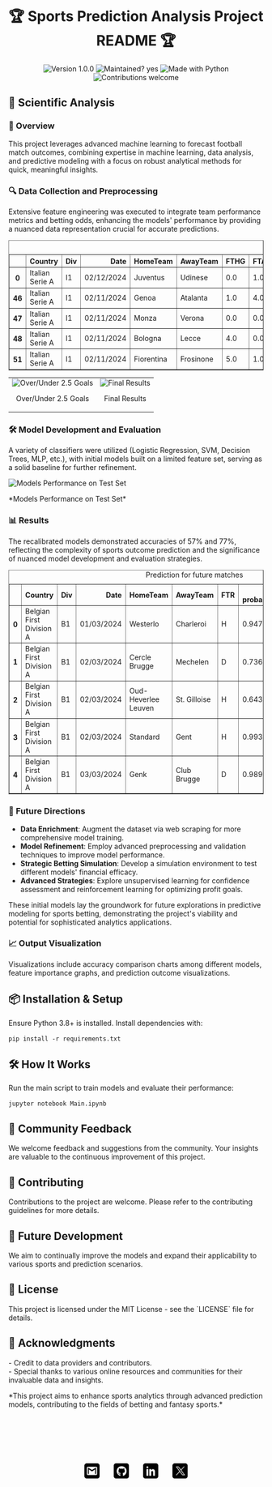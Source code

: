 
<h1 align="center">🏆 Sports Prediction Analysis Project README 🏆</h1>

<p align="center">
  <img src="https://img.shields.io/badge/Version-1.0.0-blue.svg" alt="Version 1.0.0">
  <img src="https://img.shields.io/badge/Maintained%3F-yes-green.svg" alt="Maintained? yes">
  <img src="https://img.shields.io/badge/Made%20with-Python-1f425f.svg" alt="Made with Python">
  <img src="https://img.shields.io/badge/Contributions-welcome-orange.svg" alt="Contributions welcome">
</p>


<h2>🔬 Scientific Analysis</h2>

<h3>📜 Overview</h3>
<p>This project leverages advanced machine learning to forecast football match outcomes, combining expertise in machine learning, data analysis, and predictive modeling with a focus on robust analytical methods for quick, meaningful insights.</p>

<h3>🔍 Data Collection and Preprocessing</h3>
<p>Extensive feature engineering was executed to integrate team performance metrics and betting odds, enhancing the models' performance by providing a nuanced data representation crucial for accurate predictions.</p>
<div>

<table border="1" class="dataframe">
  <caption>Downloaded Data and Extracted Features</caption>
  <thead>
    <tr style="text-align: right;">
      <th></th>
      <th>Country</th>
      <th>Div</th>
      <th>Date</th>
      <th>HomeTeam</th>
      <th>AwayTeam</th>
      <th>FTHG</th>
      <th>FTAG</th>
      <th>FTR</th>
      <th>HTHG</th>
      <th>HTAG</th>
      <th>...</th>
      <th>HAS</th>
      <th>HDS</th>
      <th>AAS</th>
      <th>ADS</th>
      <th>OH</th>
      <th>OA</th>
      <th>Over/Under</th>
      <th>InverseHomeWinOdds</th>
      <th>InverseDrawOdds</th>
      <th>InverseAwayWinOdds</th>
    </tr>
  </thead>
  <tbody>
    <tr>
      <th>0</th>
      <td>Italian Serie A</td>
      <td>I1</td>
      <td>02/12/2024</td>
      <td>Juventus</td>
      <td>Udinese</td>
      <td>0.0</td>
      <td>1.0</td>
      <td>A</td>
      <td>0.0</td>
      <td>1.0</td>
      <td>...</td>
      <td>0.6</td>
      <td>1.0</td>
      <td>0.4</td>
      <td>1.2</td>
      <td>0.0</td>
      <td>0.0</td>
      <td>0.0</td>
      <td>0.694444</td>
      <td>0.222222</td>
      <td>0.125000</td>
    </tr>
    <tr>
      <th>46</th>
      <td>Italian Serie A</td>
      <td>I1</td>
      <td>02/11/2024</td>
      <td>Genoa</td>
      <td>Atalanta</td>
      <td>1.0</td>
      <td>4.0</td>
      <td>A</td>
      <td>0.0</td>
      <td>1.0</td>
      <td>...</td>
      <td>1.6</td>
      <td>2.2</td>
      <td>2.2</td>
      <td>1.0</td>
      <td>1.0</td>
      <td>0.4</td>
      <td>1.0</td>
      <td>0.266667</td>
      <td>0.303030</td>
      <td>0.487805</td>
    </tr>
    <tr>
      <th>47</th>
      <td>Italian Serie A</td>
      <td>I1</td>
      <td>02/11/2024</td>
      <td>Monza</td>
      <td>Verona</td>
      <td>0.0</td>
      <td>0.0</td>
      <td>D</td>
      <td>0.0</td>
      <td>0.0</td>
      <td>...</td>
      <td>2.4</td>
      <td>1.2</td>
      <td>0.6</td>
      <td>1.2</td>
      <td>0.6</td>
      <td>0.6</td>
      <td>0.0</td>
      <td>0.487805</td>
      <td>0.294118</td>
      <td>0.266667</td>
    </tr>
    <tr>
      <th>48</th>
      <td>Italian Serie A</td>
      <td>I1</td>
      <td>02/11/2024</td>
      <td>Bologna</td>
      <td>Lecce</td>
      <td>4.0</td>
      <td>0.0</td>
      <td>H</td>
      <td>2.0</td>
      <td>0.0</td>
      <td>...</td>
      <td>2.2</td>
      <td>0.6</td>
      <td>0.0</td>
      <td>2.8</td>
      <td>0.4</td>
      <td>0.4</td>
      <td>1.0</td>
      <td>0.578035</td>
      <td>0.277778</td>
      <td>0.190476</td>
    </tr>
    <tr>
      <th>51</th>
      <td>Italian Serie A</td>
      <td>I1</td>
      <td>02/11/2024</td>
      <td>Fiorentina</td>
      <td>Frosinone</td>
      <td>5.0</td>
      <td>1.0</td>
      <td>H</td>
      <td>3.0</td>
      <td>0.0</td>
      <td>...</td>
      <td>2.0</td>
      <td>1.0</td>
      <td>1.0</td>
      <td>2.6</td>
      <td>0.4</td>
      <td>0.4</td>
      <td>1.0</td>
      <td>0.666667</td>
      <td>0.230947</td>
      <td>0.153846</td>
    </tr>
  </tbody>
</table>
</div>


<p align="center">
  <table>
    <tr>
      <td align="center">
        <img src="https://github.com/mhmmdbdrhmd/Football-Match-Predictor/assets/29101930/bcfab8eb-7a5f-4202-b8f5-f03beffb6695" alt="Over/Under 2.5 Goals" width="400">
        <p>Over/Under 2.5 Goals</p>
      </td>
      <td align="center">
        <img src="https://github.com/mhmmdbdrhmd/Football-Match-Predictor/assets/29101930/d3a5c998-3736-4cf4-83d8-3a9e1c77f13a" alt="Final Results" width="400">
        <p>Final Results</p>
      </td>
    </tr>
  </table>
</p>




<h3>🛠 Model Development and Evaluation</h3>
<p>A variety of classifiers were utilized (Logistic Regression, SVM, Decision Trees, MLP, etc.), with initial models built on a limited feature set, serving as a solid baseline for further refinement.</p>

![Models Performance on Test Set](https://github.com/mhmmdbdrhmd/Football-Match-Predictor/assets/29101930/81bbb753-7606-40bf-a27f-c172979bd656)
<p>*Models Performance on Test Set*</p>


<h3>📊 Results</h3>
<p>The recalibrated models demonstrated accuracies of 57% and 77%, reflecting the complexity of sports outcome prediction and the significance of nuanced model development and evaluation strategies.</p>


<table border="1" class="dataframe">
  <caption>Prediction for future matches</caption>
  <thead>
    <tr style="text-align: right;">
      <th></th>
      <th>Country</th>
      <th>Div</th>
      <th>Date</th>
      <th>HomeTeam</th>
      <th>AwayTeam</th>
      <th>FTR</th>
      <th>FTR probability</th>
      <th>Over/Under</th>
      <th>Over/Under probability</th>
    </tr>
  </thead>
  <tbody>
    <tr>
      <th>0</th>
      <td>Belgian First Division A</td>
      <td>B1</td>
      <td>01/03/2024</td>
      <td>Westerlo</td>
      <td>Charleroi</td>
      <td>H</td>
      <td>0.947445</td>
      <td>No</td>
      <td>0.934011</td>
    </tr>
    <tr>
      <th>1</th>
      <td>Belgian First Division A</td>
      <td>B1</td>
      <td>02/03/2024</td>
      <td>Cercle Brugge</td>
      <td>Mechelen</td>
      <td>D</td>
      <td>0.736031</td>
      <td>Yes</td>
      <td>0.736883</td>
    </tr>
    <tr>
      <th>2</th>
      <td>Belgian First Division A</td>
      <td>B1</td>
      <td>02/03/2024</td>
      <td>Oud-Heverlee Leuven</td>
      <td>St. Gilloise</td>
      <td>H</td>
      <td>0.643921</td>
      <td>No</td>
      <td>0.657676</td>
    </tr>
    <tr>
      <th>3</th>
      <td>Belgian First Division A</td>
      <td>B1</td>
      <td>02/03/2024</td>
      <td>Standard</td>
      <td>Gent</td>
      <td>H</td>
      <td>0.993013</td>
      <td>No</td>
      <td>0.991115</td>
    </tr>
    <tr>
      <th>4</th>
      <td>Belgian First Division A</td>
      <td>B1</td>
      <td>03/03/2024</td>
      <td>Genk</td>
      <td>Club Brugge</td>
      <td>D</td>
      <td>0.989625</td>
      <td>Yes</td>
      <td>0.987376</td>
    </tr>
  </tbody>
</table>




<h3>🚀 Future Directions</h3>
<ul>
<li><strong>Data Enrichment</strong>: Augment the dataset via web scraping for more comprehensive model training.</li>
<li><strong>Model Refinement</strong>: Employ advanced preprocessing and validation techniques to improve model performance.</li>
<li><strong>Strategic Betting Simulation</strong>: Develop a simulation environment to test different models' financial efficacy.</li>
<li><strong>Advanced Strategies</strong>: Explore unsupervised learning for confidence assessment and reinforcement learning for optimizing profit goals.</li>
</ul>

<p>These initial models lay the groundwork for future explorations in predictive modeling for sports betting, demonstrating the project's viability and potential for sophisticated analytics applications.</p>


<h3>📈 Output Visualization</h3>
<p>Visualizations include accuracy comparison charts among different models, feature importance graphs, and prediction outcome visualizations.</p>

<h2>📦 Installation & Setup</h2>
<p>Ensure Python 3.8+ is installed. Install dependencies with:
<pre><code>pip install -r requirements.txt</code></pre></p>

<h2>🛠 How It Works</h2>
<p>Run the main script to train models and evaluate their performance:
<pre><code>jupyter notebook Main.ipynb</code></pre></p>

<h2>💬 Community Feedback</h2>
<p>We welcome feedback and suggestions from the community. Your insights are valuable to the continuous improvement of this project.</p>

<h2>🤝 Contributing</h2>
<p>Contributions to the project are welcome. Please refer to the contributing guidelines for more details.</p>

<h2>🔮 Future Development</h2>
<p>We aim to continually improve the models and expand their applicability to various sports and prediction scenarios.</p>

<h2>📄 License</h2>
<p>This project is licensed under the MIT License - see the `LICENSE` file for details.</p>

<h2>💖 Acknowledgments</h2>
<p>- Credit to data providers and contributors.<br>
- Special thanks to various online resources and communities for their invaluable data and insights.</p>

<p>*This project aims to enhance sports analytics through advanced prediction models, contributing to the fields of betting and fantasy sports.*</p>

##
  <br>     
  
  </div>
  </div>

 <br><br>

<div align="center">
<div align="center"><p align="center">
    &nbsp;&nbsp;&nbsp;&nbsp;&nbsp;
    <a href="mhmmdbdrhmd@gmail.com" style="text-decoration: none;" alt="Email">
        <img src="https://github.com/mhmmdbdrhmd/Data/blob/main/Icons/ICON%20_Black%20-%20GMail.png" width="6%" />
    </a>&nbsp;&nbsp;&nbsp;&nbsp;&nbsp;
    <a href="https://github.com/mhmmdbdrhmd" style="text-decoration: none;" alt="GitHub">
        <img src="https://github.com/mhmmdbdrhmd/Data/blob/main/Icons/ICON%20_Black-%20Github.png" width="6%" />
    </a>&nbsp;&nbsp;&nbsp;&nbsp;&nbsp;
    <a href="https://www.linkedin.com/in/mohamad-badri-ahmadi-aa2a1a8a?original_referer=https%3A%2F%2Fwww.google.com%2F" style="text-decoration: none;" alt="LinkedIn">
        <img src="https://github.com/mhmmdbdrhmd/Data/blob/main/Icons/ICON%20_Black%20-%20Linkding.png" width="6%" />
    </a>&nbsp;&nbsp;&nbsp;&nbsp;&nbsp;
  <a href="https://twitter.com/mhmmdbdrhmd" style="text-decoration: none;" alt="Twitter">
        <img src="https://github.com/mhmmdbdrhmd/Data/blob/main/Icons/ICON%20_Black%20-%20Twitter%20X.png" width="6%"/>
    </a>
    &nbsp;&nbsp;&nbsp;&nbsp;&nbsp;
</div>
</div>
